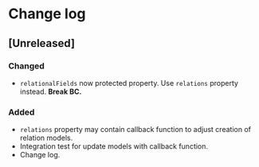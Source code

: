 # Change log

## [Unreleased]

### Changed
* `relationalFields` now protected property. Use `relations` property instead. **Break BC.**

### Added
* `relations` property may contain callback function to adjust creation of relation models.
* Integration test for update models with callback function.
* Change log.
